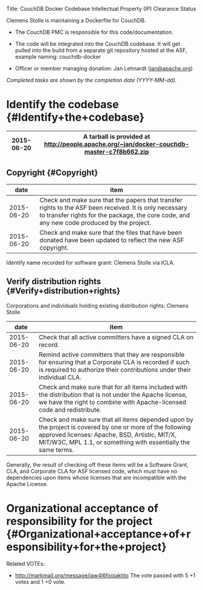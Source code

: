 Title: CouchDB Docker Codebase Intellectual Property (IP) Clearance Status


Clemens Stolle is maintaining a Dockerfile for CouchDB.



- The CouchDB PMC is responsible for this code/documentation.


- The code will be integrated into the CouchDB codebase. It will get pulled into the build from a separate git repository hosted at the ASF, example naming: couchdb-docker


- Officer or member managing donation: Jan Lehnardt (jan@apache.org)

 _Completed tasks are shown by the completion date (YYYY-MM-dd)._ 


# Identify the codebase {#Identify+the+codebase}

| 2015-06-20 | A tarball is provided at http://people.apache.org/~jan/docker-couchdb-master-c7f8b662.zip |
|------------|-------------------------------------------------------------------------------------------|

## Copyright {#Copyright}

| date | item |
|------|------|
| 2015-06-20 | Check and make sure that the papers that transfer rights to the ASF been received. It is only necessary to transfer rights for the package, the core code, and any new code produced by the project. |
| 2015-06-20 | Check and make sure that the files that have been donated have been updated to reflect the new ASF copyright. |

Identify name recorded for software grant: Clemens Stolle via ICLA.


## Verify distribution rights {#Verify+distribution+rights}

Corporations and individuals holding existing distribution rights: Clemens Stolle


| date | item |
|------|------|
| 2015-06-20 | Check that all active committers have a signed CLA on record. |
| 2015-06-20 | Remind active committers that they are responsible for ensuring that a Corporate CLA is recorded if such is required to authorize their contributions under their individual CLA. |
| 2015-06-20 | Check and make sure that for all items included with the distribution that is not under the Apache license, we have the right to combine with Apache-licensed code and redistribute. |
| 2015-06-20 | Check and make sure that all items depended upon by the project is covered by one or more of the following approved licenses: Apache, BSD, Artistic, MIT/X, MIT/W3C, MPL 1.1, or something with essentially the same terms. |

Generally, the result of checking off these items will be a Software Grant, CLA, and Corporate CLA for ASF licensed code, which must have no dependencies upon items whose licenses that are incompatible with the Apache License.


# Organizational acceptance of responsibility for the project {#Organizational+acceptance+of+responsibility+for+the+project}

Related VOTEs:



- http://markmail.org/message/iaw4l6fxqiaktilo The vote passed with 5 +1 votes and 1 +0 vote.
